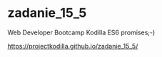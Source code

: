 # zadanie_15_5
Web Developer Bootcamp Kodilla ES6 promises;-)

https://projectkodilla.github.io/zadanie_15_5/
